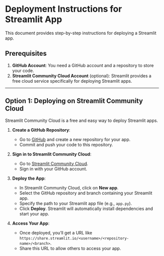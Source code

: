 # Deployment Instructions for Streamlit App

This document provides step-by-step instructions for deploying a Streamlit app.

## Prerequisites

1. **GitHub Account**: You need a GitHub account and a repository to store your code.
2. **Streamlit Community Cloud Account** (optional): Streamlit provides a free cloud service specifically for deploying Streamlit apps.

---

## Option 1: Deploying on Streamlit Community Cloud

Streamlit Community Cloud is a free and easy way to deploy Streamlit apps.

1. **Create a GitHub Repository**:

   - Go to [GitHub](https://github.com/) and create a new repository for your app.
   - Commit and push your code to this repository.
2. **Sign in to Streamlit Community Cloud**:

   - Go to [Streamlit Community Cloud](https://share.streamlit.io/).
   - Sign in with your GitHub account.
3. **Deploy the App**:

   - In Streamlit Community Cloud, click on **New app**.
   - Select the GitHub repository and branch containing your Streamlit app.
   - Specify the path to your Streamlit app file (e.g., `app.py`).
   - Click **Deploy**. Streamlit will automatically install dependencies and start your app.
4. **Access Your App**:

   - Once deployed, you’ll get a URL like `https://share.streamlit.io/<username>/<repository-name>/<branch>`.
   - Share this URL to allow others to access your app.
